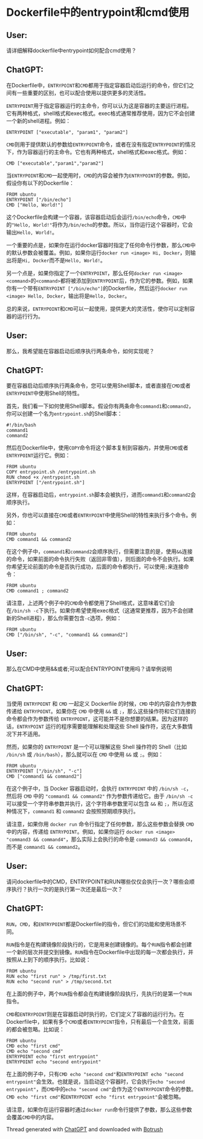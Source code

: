 # Dockerfile中的entrypoint和cmd使用

## User:
请详细解释dockerfile中entrypoint如何配合cmd使用？

## ChatGPT:
在Dockerfile中，`ENTRYPOINT`和`CMD`都用于指定容器启动后运行的命令，但它们之间有一些重要的区别，也可以配合使用以提供更多的灵活性。

`ENTRYPOINT`用于指定容器运行的主命令，你可以认为这是容器的主要运行进程。它有两种格式，shell格式和exec格式。exec格式通常推荐使用，因为它不会创建一个新的shell进程。例如：

```
ENTRYPOINT ["executable", "param1", "param2"]
```

`CMD`则用于提供默认的参数给`ENTRYPOINT`命令，或者在没有指定`ENTRYPOINT`的情况下，作为容器运行的主命令。它也有两种格式，shell格式和exec格式。例如：

```
CMD ["executable","param1","param2"]
```

当`ENTRYPOINT`和`CMD`一起使用时，`CMD`的内容会被作为`ENTRYPOINT`的参数。例如，假设你有以下的Dockerfile：

```
FROM ubuntu
ENTRYPOINT ["/bin/echo"]
CMD ["Hello, World!"]
```

这个Dockerfile会构建一个容器，该容器启动后会运行`/bin/echo`命令，`CMD`中的`"Hello, World!"`将作为`/bin/echo`的参数。所以，当你运行这个容器时，它会输出`Hello, World!`。

一个重要的点是，如果你在运行docker容器时指定了任何命令行参数，那么`CMD`中的默认参数会被覆盖。例如，如果你运行`docker run <image> Hi, Docker`，则输出将是`Hi, Docker`而不是`Hello, World!`。

另一个点是，如果你指定了一个`ENTRYPOINT`，那么任何`docker run <image> <command>`的`<command>`都将被添加到`ENTRYPOINT`后，作为它的参数。例如，如果你有一个带有`ENTRYPOINT ["/bin/echo"]`的Dockerfile，然后运行`docker run <image> Hello, Docker`，输出将是`Hello, Docker`。

总的来说，`ENTRYPOINT`和`CMD`可以一起使用，提供更大的灵活性，使你可以定制容器的运行行为。

## User:
那么，我希望能在容器启动后顺序执行两条命令，如何实现呢？

## ChatGPT:
要在容器启动后顺序执行两条命令，您可以使用Shell脚本，或者直接在`CMD`或者`ENTRYPOINT`中使用Shell的特性。

首先，我们看一下如何使用Shell脚本。假设你有两条命令`command1`和`command2`，你可以创建一个名为`entrypoint.sh`的Shell脚本：

```
#!/bin/bash
command1
command2
```

然后在Dockerfile中，使用`COPY`命令将这个脚本复制到容器内，并使用`CMD`或者`ENTRYPOINT`运行它。例如：

```
FROM ubuntu
COPY entrypoint.sh /entrypoint.sh
RUN chmod +x /entrypoint.sh
ENTRYPOINT ["/entrypoint.sh"]
```

这样，在容器启动后，`entrypoint.sh`脚本会被执行，进而`command1`和`command2`会顺序执行。

另外，你也可以直接在`CMD`或者`ENTRYPOINT`中使用Shell的特性来执行多个命令。例如：

```
FROM ubuntu
CMD command1 && command2
```

在这个例子中，`command1`和`command2`会顺序执行，但需要注意的是，使用`&&`连接的命令，如果前面的命令执行失败（返回非零值），则后面的命令不会执行。如果你希望无论前面的命令是否执行成功，后面的命令都执行，可以使用`;`来连接命令：

```
FROM ubuntu
CMD command1 ; command2
```

请注意，上述两个例子中的`CMD`命令都使用了Shell格式，这意味着它们会在`/bin/sh -c`下执行。如果你希望使用exec格式（这通常更推荐，因为不会创建新的Shell进程），那么你需要包含`-c`选项，例如：

```
FROM ubuntu
CMD ["/bin/sh", "-c", "command1 && command2"]
```


## User:
那么在CMD中使用&&或者;可以配合ENTRYPOINT使用吗？请举例说明

## ChatGPT:
当使用 `ENTRYPOINT` 和 `CMD` 一起定义 Dockerfile 的时候，`CMD` 中的内容会作为参数传递给 `ENTRYPOINT`。如果你在 `CMD` 中使用 `&&` 或 `;`，那么这些操作符和它们连接的命令都会作为参数传给 `ENTRYPOINT`，这可能并不是你想要的结果。因为这样的话，`ENTRYPOINT` 运行的程序需要能理解和处理这些 Shell 操作符，这在大多数情况下并不适用。

然而，如果你的 `ENTRYPOINT` 是一个可以理解这些 Shell 操作符的 Shell（比如 `/bin/sh` 或 `/bin/bash`），那么就可以在 `CMD` 中使用 `&&` 或 `;`。例如：

```
FROM ubuntu
ENTRYPOINT ["/bin/sh", "-c"]
CMD ["command1 && command2"]
```

在这个例子中，当 Docker 容器启动时，会执行 `ENTRYPOINT` 中的 `/bin/sh -c`，然后将 `CMD` 中的 `"command1 && command2"` 作为参数传递给它。由于 `/bin/sh -c` 可以接受一个字符串参数并执行，这个字符串参数里可以包含 `&&` 和 `;`，所以在这种情况下，`command1` 和 `command2` 会按照预期顺序执行。

请注意，如果你用 `docker run` 命令行指定了任何参数，那么这些参数会替换 `CMD` 中的内容，传递给 `ENTRYPOINT`。例如，如果你运行 `docker run <image> "command3 && command4"`，那么实际上会执行的命令是 `command3 && command4`，而不是 `command1 && command2`。

## User:
请问dockerfile中的CMD，ENTRYPOINT和RUN哪些仅仅会执行一次？哪些会顺序执行？执行一次的是执行第一次还是最后一次？

## ChatGPT:
`RUN`，`CMD`，和`ENTRYPOINT`都是Dockerfile的指令，但它们的功能和使用场景不同。

`RUN`指令是在构建镜像阶段执行的，它是用来创建镜像的。每个`RUN`指令都会创建一个新的层次并提交到镜像。`RUN`指令在Dockerfile中出现的每一次都会执行，并按照从上到下的顺序执行。比如说：

```
FROM ubuntu
RUN echo "first run" > /tmp/first.txt
RUN echo "second run" > /tmp/second.txt
```

在上面的例子中，两个`RUN`指令都会在构建镜像阶段执行，先执行的是第一个`RUN`指令。

`CMD`和`ENTRYPOINT`则是在容器启动时执行的，它们定义了容器的运行行为。在Dockerfile中，如果有多个`CMD`或者`ENTRYPOINT`指令，只有最后一个会生效，前面的都会被忽略。比如说：

```
FROM ubuntu
CMD echo "first cmd"
CMD echo "second cmd"
ENTRYPOINT echo "first entrypoint"
ENTRYPOINT echo "second entrypoint"
```

在上面的例子中，只有`CMD echo "second cmd"`和`ENTRYPOINT echo "second entrypoint"`会生效。也就是说，当启动这个容器时，它会执行`echo "second entrypoint"`，而`CMD`中的`echo "second cmd"`会作为这个`ENTRYPOINT`命令的参数。`CMD echo "first cmd"`和`ENTRYPOINT echo "first entrypoint"`会被忽略。

请注意，如果你在运行容器时通过`docker run`命令行提供了参数，那么这些参数会覆盖`CMD`中的内容。

Thread generated with <a href="https://chat.openai.com">ChatGPT</a> and downloaded with <a href="https://botrush.io">Botrush</a>